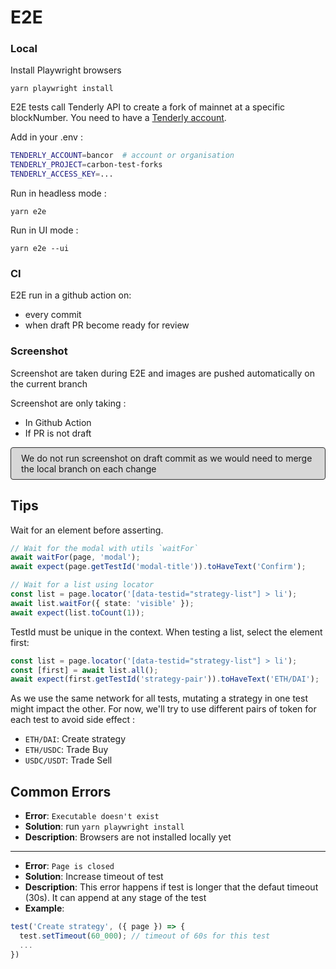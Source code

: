 # E2E

### Local

Install Playwright browsers
```shell
yarn playwright install
```

E2E tests call Tenderly API to create a fork of mainnet at a specific blockNumber. You need to have a [Tenderly account](https://tenderly.co/).

Add in your .env : 
```bash
TENDERLY_ACCOUNT=bancor  # account or organisation
TENDERLY_PROJECT=carbon-test-forks
TENDERLY_ACCESS_KEY=...
```

Run in headless mode : 
```shell
yarn e2e
```

Run in UI mode :
```shell
yarn e2e --ui
```

### CI
E2E run in a github action on:
- every commit
- when draft PR become ready for review

### Screenshot
Screenshot are taken during E2E and images are pushed automatically on the current branch

Screenshot are only taking : 
- In Github Action
- If PR is not draft

<p style="border:solid 1px #303030; background-color: #30303030; border-radius:4px; padding:8px 16px">
We do not run screenshot on draft commit as we would need to merge the local branch on each change
<p>

## Tips

Wait for an element before asserting. 
```typescript
// Wait for the modal with utils `waitFor`
await waitFor(page, 'modal');
await expect(page.getTestId('modal-title')).toHaveText('Confirm');

// Wait for a list using locator
const list = page.locator('[data-testid="strategy-list"] > li');
await list.waitFor({ state: 'visible' });
await expect(list.toCount(1));
```

TestId must be unique in the context. When testing a list, select the element first:
```typescript
const list = page.locator('[data-testid="strategy-list"] > li');
const [first] = await list.all();
await expect(first.getTestId('strategy-pair')).toHaveText('ETH/DAI');
```

As we use the same network for all tests, mutating a strategy in one test might impact the other. For now, we'll try to use different pairs of token for each test to avoid side effect : 
- `ETH/DAI`: Create strategy
- `ETH/USDC`: Trade Buy
- `USDC/USDT`: Trade Sell

## Common Errors

- **Error**: `Executable doesn't exist`
- **Solution**: run `yarn playwright install`
- **Description**: Browsers are not installed locally yet

---

- **Error**: `Page is closed`
- **Solution**: Increase timeout of test
- **Description**: This error happens if test is longer that the defaut timeout (30s). It can append at any stage of the test
- **Example**: 
```typescript
test('Create strategy', ({ page }) => {
  test.setTimeout(60_000); // timeout of 60s for this test
  ...
})
```